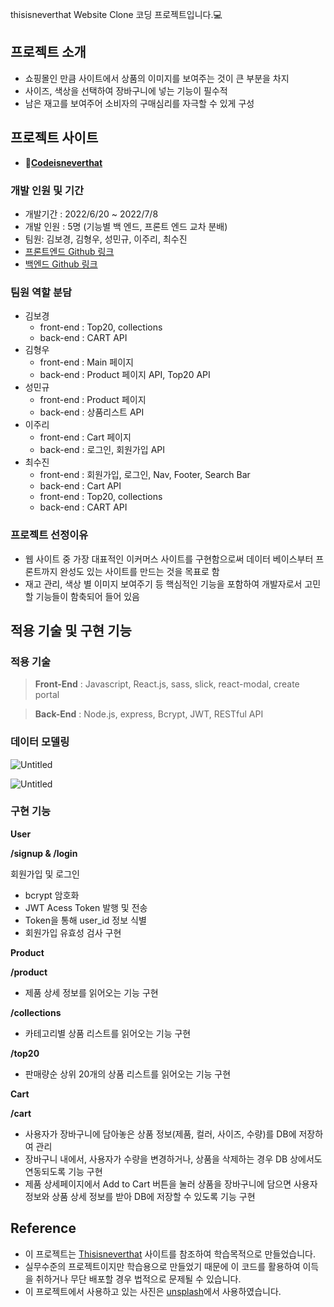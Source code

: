 thisisneverthat Website Clone 코딩 프로젝트입니다.💻

## **프로젝트 소개**

- 쇼핑몰인 만큼 사이트에서 상품의 이미지를 보여주는 것이 큰 부분을 차지
- 사이즈, 색상을 선택하여 장바구니에 넣는 기능이 필수적
- 남은 재고를 보여주어 소비자의 구매심리를 자극할 수 있게 구성

## **프로젝트 사이트**

- 🎈[**Codeisneverthat**](http://3.36.72.47:3000/)

### **개발 인원 및 기간**

- 개발기간 : 2022/6/20 ~ 2022/7/8
- 개발 인원 : 5명 (기능별 백 엔드, 프론트 엔드 교차 분배)
- 팀원: 김보경, 김형우, 성민규, 이주리, 최수진
- [프론트엔드 Github 링크](https://github.com/wecode-bootcamp-korea/justcode-5-1st-codeisneverthat-front)
- [백엔드 Github 링크](https://github.com/wecode-bootcamp-korea/justcode-5-1st-codeisneverthat-back)

### 팀원 역할 분담

- 김보경
    - front-end : Top20, collections
    - back-end : CART API
- 김형우
    - front-end : Main 페이지
    - back-end : Product 페이지 API, Top20 API
- 성민규
    - front-end : Product 페이지
    - back-end : 상품리스트 API
- 이주리
    - front-end : Cart 페이지
    - back-end : 로그인, 회원가입 API
- 최수진
    - front-end : 회원가입, 로그인, Nav, Footer, Search Bar
    - back-end : Cart API
    - front-end : Top20, collections
    - back-end : CART API

### **프로젝트 선정이유**

- 웹 사이트 중 가장 대표적인 이커머스 사이트를 구현함으로써 데이터 베이스부터 프론트까지 완성도 있는 사이트를 만드는 것을 목표로 함
- 재고 관리, 색상 별 이미지 보여주기 등 핵심적인 기능을 포함하여 개발자로서 고민할 기능들이 함축되어 들어 있음

## **적용 기술 및 구현 기능**

### **적용 기술**

> **Front-End** : Javascript, React.js, sass, slick, react-modal, create portal
> 

> **Back-End** : Node.js, express, Bcrypt, JWT, RESTful API
> 

### **데이터 모델링**

![Untitled](https://s3-us-west-2.amazonaws.com/secure.notion-static.com/abdf9716-395e-40a6-8863-62fcf3bca9fe/Untitled.png)

![Untitled](https://s3-us-west-2.amazonaws.com/secure.notion-static.com/71e98874-caad-4b7d-8a86-dc310c5f54d1/Untitled.png)

### **구현 기능**

**User**

**/signup & /login**

회원가입 및 로그인

- bcrypt 암호화
- JWT Acess Token 발행 및 전송
- Token을 통해 user_id 정보 식별
- 회원가입 유효성 검사 구현

**Product**

**/product**

- 제품 상세 정보를 읽어오는 기능 구현

**/collections**

- 카테고리별 상품 리스트를 읽어오는 기능 구현

**/top20**

- 판매량순 상위 20개의 상품 리스트를 읽어오는 기능 구현

**Cart**

**/cart**

- 사용자가 장바구니에 담아놓은 상품 정보(제품, 컬러, 사이즈, 수량)를 DB에 저장하여 관리
- 장바구니 내에서, 사용자가 수량을 변경하거나, 상품을 삭제하는 경우 DB 상에서도 연동되도록 기능 구현
- 제품 상세페이지에서 Add to Cart 버튼을 눌러 상품을 장바구니에 담으면 사용자 정보와 상품 상세 정보를 받아 DB에 저장할 수 있도록 기능 구현

## **Reference**

- 이 프로젝트는 [Thisisneverthat](http://thisisneverthat.com) 사이트를 참조하여 학습목적으로 만들었습니다.
- 실무수준의 프로젝트이지만 학습용으로 만들었기 때문에 이 코드를 활용하여 이득을 취하거나 무단 배포할 경우 법적으로 문제될 수 있습니다.
- 이 프로젝트에서 사용하고 있는 사진은 [unsplash](https://images.unsplash.com)에서 사용하였습니다.

